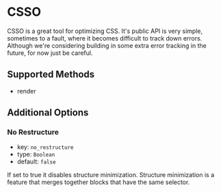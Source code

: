 # CSSO
CSSO is a great tool for optimizing CSS. It's public API is very simple, sometimes to a fault, where it becomes difficult to track down errors. Although we're considering building in some extra error tracking in the future, for now just be careful.

## Supported Methods
 - render

## Additional Options
### No Restructure
 - key: `no_restructure`
 - type: `Boolean`
 - default: `false`

If set to true it disables structure minimization. Structure minimization is a feature that merges together blocks that have the same selector.
